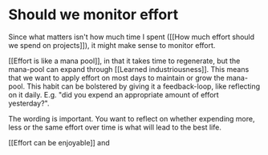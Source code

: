 # Should we monitor effort
Since what matters isn't how much time I spent ([[How much effort should we spend on projects]]), it might make sense to monitor effort.

[[Effort is like a mana pool]], in that it takes time to regenerate, but the mana-pool can expand through [[Learned industriousness]]. This means that we want to apply effort on most days to maintain or grow the mana-pool. This habit can be bolstered by giving it a feedback-loop, like reflecting on it daily. E.g. "did you expend an appropriate amount of effort yesterday?".

The wording is important. You want to reflect on whether expending more, less or the same effort over time is what will lead to the best life.

[[Effort can be enjoyable]] and

<!-- #.inbox -->

<!-- {BearID:9F89AE52-BBCD-4998-88DF-CE62055FB90B-12678-000020AAA3BD2490} -->
